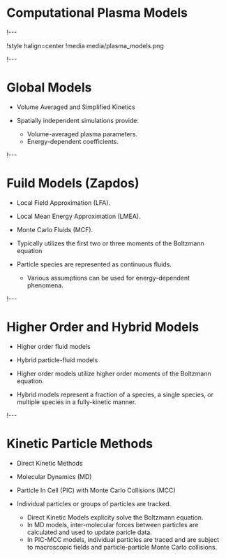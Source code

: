 # Computational Plasma Models

!---

!style halign=center
!media media/plasma_models.png

!---

# Global Models

- Volume Averaged and Simplified Kinetics

- Spatially independent simulations provide:

  - Volume-averaged plasma parameters.
  - Energy-dependent coefficients.


!---

# Fuild Models (Zapdos)

- Local Field Approximation (LFA).
- Local Mean Energy Approximation (LMEA).
- Monte Carlo Fluids (MCF).

- Typically utilizes the first two or three moments of the Boltzmann equation
- Particle species are represented as continuous fluids.

  - Various assumptions can be used for energy-dependent phenomena.


!---

# Higher Order and Hybrid Models


- Higher order fluid models
- Hybrid particle-fluid models


- Higher order models utilize higher order moments of the Boltzmann equation.
- Hybrid models represent a fraction of a species, a single species, or multiple species in a fully-kinetic manner.

!---

# Kinetic Particle Methods

- Direct Kinetic Methods
- Molecular Dynamics (MD)
- Particle In Cell (PIC) with Monte Carlo Collisions (MCC)

- Individual particles or groups of particles are tracked.

  - Direct Kinetic Models explicity solve the Boltzmann equation.
  - In MD models, inter-molecular forces between particles are calculated and used to update paricle data.
  - In PIC-MCC models, individual particles are traced and are subject to macroscopic fields and particle-particle Monte Carlo collisions.
